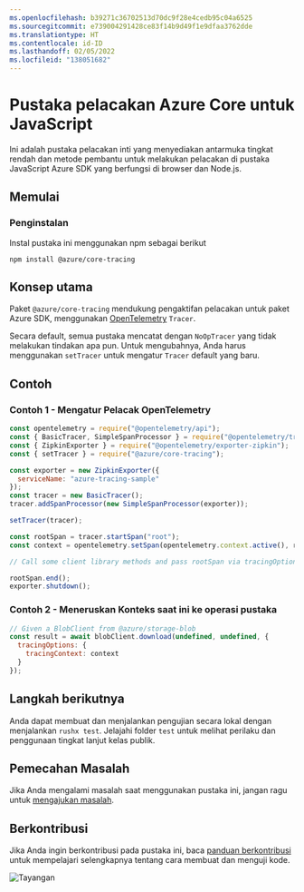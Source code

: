 ```yaml
---
ms.openlocfilehash: b39271c36702513d70dc9f28e4cedb95c04a6525
ms.sourcegitcommit: e739004291428ce83f14b9d49f1e9dfaa3762dde
ms.translationtype: HT
ms.contentlocale: id-ID
ms.lasthandoff: 02/05/2022
ms.locfileid: "138051682"
---
```

# <a name="azure-core-tracing-library-for-javascript"></a>Pustaka pelacakan Azure Core untuk JavaScript

Ini adalah pustaka pelacakan inti yang menyediakan antarmuka tingkat rendah dan metode pembantu untuk melakukan pelacakan di pustaka JavaScript Azure SDK yang berfungsi di browser dan Node.js.

## <a name="getting-started"></a>Memulai

### <a name="installation"></a>Penginstalan

Instal pustaka ini menggunakan npm sebagai berikut

```
npm install @azure/core-tracing
```

## <a name="key-concepts"></a>Konsep utama

Paket `@azure/core-tracing` mendukung pengaktifan pelacakan untuk paket Azure SDK, menggunakan [OpenTelemetry](https://opentelemetry.io/) `Tracer`.

Secara default, semua pustaka mencatat dengan `NoOpTracer` yang tidak melakukan tindakan apa pun.
Untuk mengubahnya, Anda harus menggunakan `setTracer` untuk mengatur `Tracer` default yang baru.

## <a name="examples"></a>Contoh

### <a name="example-1---setting-an-opentelemetry-tracer"></a>Contoh 1 - Mengatur Pelacak OpenTelemetry

```js
const opentelemetry = require("@opentelemetry/api");
const { BasicTracer, SimpleSpanProcessor } = require("@opentelemetry/tracing");
const { ZipkinExporter } = require("@opentelemetry/exporter-zipkin");
const { setTracer } = require("@azure/core-tracing");

const exporter = new ZipkinExporter({
  serviceName: "azure-tracing-sample"
});
const tracer = new BasicTracer();
tracer.addSpanProcessor(new SimpleSpanProcessor(exporter));

setTracer(tracer);

const rootSpan = tracer.startSpan("root");
const context = opentelemetry.setSpan(opentelemetry.context.active(), rootSpan);

// Call some client library methods and pass rootSpan via tracingOptions.

rootSpan.end();
exporter.shutdown();
```

### <a name="example-2---passing-current-context-to-library-operations"></a>Contoh 2 - Meneruskan Konteks saat ini ke operasi pustaka

```js
// Given a BlobClient from @azure/storage-blob
const result = await blobClient.download(undefined, undefined, {
  tracingOptions: {
    tracingContext: context
  }
});
```

## <a name="next-steps"></a>Langkah berikutnya

Anda dapat membuat dan menjalankan pengujian secara lokal dengan menjalankan `rushx test`. Jelajahi folder `test` untuk melihat perilaku dan penggunaan tingkat lanjut kelas publik.

## <a name="troubleshooting"></a>Pemecahan Masalah

Jika Anda mengalami masalah saat menggunakan pustaka ini, jangan ragu untuk [mengajukan masalah](https://github.com/Azure/azure-sdk-for-js/issues/new).

## <a name="contributing"></a>Berkontribusi

Jika Anda ingin berkontribusi pada pustaka ini, baca [panduan berkontribusi](https://github.com/Azure/azure-sdk-for-js/blob/main/CONTRIBUTING.md) untuk mempelajari selengkapnya tentang cara membuat dan menguji kode.

![Tayangan](https://azure-sdk-impressions.azurewebsites.net/api/impressions/azure-sdk-for-js%2Fsdk%2Fcore%2Fcore-tracing%2FREADME.png)
